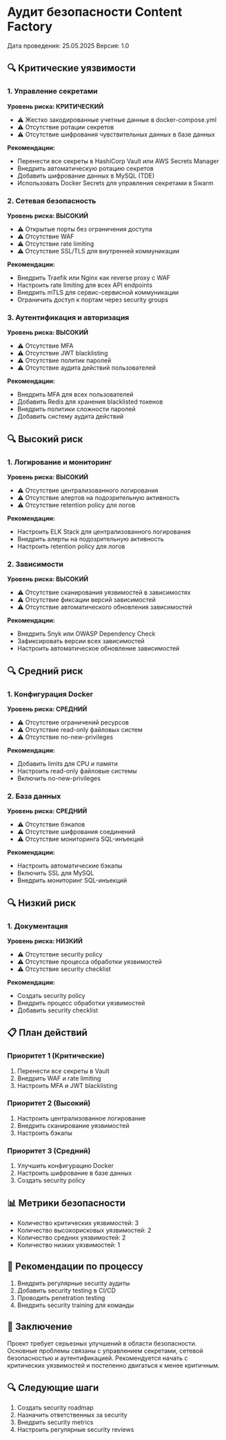 # Аудит безопасности Content Factory
Дата проведения: 25.05.2025
Версия: 1.0

## 🔍 Критические уязвимости

### 1. Управление секретами
**Уровень риска: КРИТИЧЕСКИЙ**
- ⚠️ Жестко закодированные учетные данные в docker-compose.yml
- ⚠️ Отсутствие ротации секретов
- ⚠️ Отсутствие шифрования чувствительных данных в базе данных

**Рекомендации:**
- Перенести все секреты в HashiCorp Vault или AWS Secrets Manager
- Внедрить автоматическую ротацию секретов
- Добавить шифрование данных в MySQL (TDE)
- Использовать Docker Secrets для управления секретами в Swarm

### 2. Сетевая безопасность
**Уровень риска: ВЫСОКИЙ**
- ⚠️ Открытые порты без ограничения доступа
- ⚠️ Отсутствие WAF
- ⚠️ Отсутствие rate limiting
- ⚠️ Отсутствие SSL/TLS для внутренней коммуникации

**Рекомендации:**
- Внедрить Traefik или Nginx как reverse proxy с WAF
- Настроить rate limiting для всех API endpoints
- Внедрить mTLS для сервис-сервисной коммуникации
- Ограничить доступ к портам через security groups

### 3. Аутентификация и авторизация
**Уровень риска: ВЫСОКИЙ**
- ⚠️ Отсутствие MFA
- ⚠️ Отсутствие JWT blacklisting
- ⚠️ Отсутствие политик паролей
- ⚠️ Отсутствие аудита действий пользователей

**Рекомендации:**
- Внедрить MFA для всех пользователей
- Добавить Redis для хранения blacklisted токенов
- Внедрить политики сложности паролей
- Добавить систему аудита действий

## 🔍 Высокий риск

### 1. Логирование и мониторинг
**Уровень риска: ВЫСОКИЙ**
- ⚠️ Отсутствие централизованного логирования
- ⚠️ Отсутствие алертов на подозрительную активность
- ⚠️ Отсутствие retention policy для логов

**Рекомендации:**
- Настроить ELK Stack для централизованного логирования
- Внедрить алерты на подозрительную активность
- Настроить retention policy для логов

### 2. Зависимости
**Уровень риска: ВЫСОКИЙ**
- ⚠️ Отсутствие сканирования уязвимостей в зависимостях
- ⚠️ Отсутствие фиксации версий зависимостей
- ⚠️ Отсутствие автоматического обновления зависимостей

**Рекомендации:**
- Внедрить Snyk или OWASP Dependency Check
- Зафиксировать версии всех зависимостей
- Настроить автоматическое обновление зависимостей

## 🔍 Средний риск

### 1. Конфигурация Docker
**Уровень риска: СРЕДНИЙ**
- ⚠️ Отсутствие ограничений ресурсов
- ⚠️ Отсутствие read-only файловых систем
- ⚠️ Отсутствие no-new-privileges

**Рекомендации:**
- Добавить limits для CPU и памяти
- Настроить read-only файловые системы
- Включить no-new-privileges

### 2. База данных
**Уровень риска: СРЕДНИЙ**
- ⚠️ Отсутствие бэкапов
- ⚠️ Отсутствие шифрования соединений
- ⚠️ Отсутствие мониторинга SQL-инъекций

**Рекомендации:**
- Настроить автоматические бэкапы
- Включить SSL для MySQL
- Внедрить мониторинг SQL-инъекций

## 🔍 Низкий риск

### 1. Документация
**Уровень риска: НИЗКИЙ**
- ⚠️ Отсутствие security policy
- ⚠️ Отсутствие процесса обработки уязвимостей
- ⚠️ Отсутствие security checklist

**Рекомендации:**
- Создать security policy
- Внедрить процесс обработки уязвимостей
- Добавить security checklist

## 📋 План действий

### Приоритет 1 (Критические)
1. Перенести все секреты в Vault
2. Внедрить WAF и rate limiting
3. Настроить MFA и JWT blacklisting

### Приоритет 2 (Высокий)
1. Настроить централизованное логирование
2. Внедрить сканирование уязвимостей
3. Настроить бэкапы

### Приоритет 3 (Средний)
1. Улучшить конфигурацию Docker
2. Настроить шифрование в базе данных
3. Создать security policy

## 📊 Метрики безопасности

- Количество критических уязвимостей: 3
- Количество высокорисковых уязвимостей: 2
- Количество средних уязвимостей: 2
- Количество низких уязвимостей: 1

## 🔄 Рекомендации по процессу

1. Внедрить регулярные security аудиты
2. Добавить security testing в CI/CD
3. Проводить penetration testing
4. Внедрить security training для команды

## 📝 Заключение

Проект требует серьезных улучшений в области безопасности. Основные проблемы связаны с управлением секретами, сетевой безопасностью и аутентификацией. Рекомендуется начать с критических уязвимостей и постепенно двигаться к менее критичным.

## 🔍 Следующие шаги

1. Создать security roadmap
2. Назначить ответственных за security
3. Внедрить security metrics
4. Настроить регулярные security reviews 